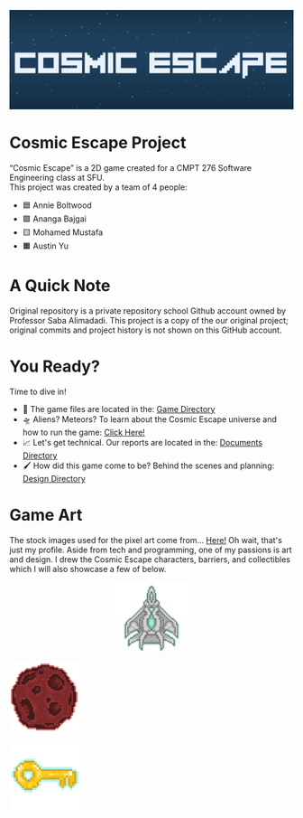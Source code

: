 ![Banner](https://github.com/annieboltwood/Cosmic-Escape/blob/main/Cosmic%20Escape.png?raw=true)

# Cosmic Escape Project 
“Cosmic Escape” is a 2D game created for a CMPT 276 Software Engineering class at SFU. <br>
This project was created by a team of 4 people:<br>
- 🟦 Annie Boltwood 
- 🟩 Ananga Bajgai 
- 🟨 Mohamed Mustafa 
- 🟧 Austin Yu

# A Quick Note
Original repository is a private repository school Github account owned by Professor Saba Alimadadi. This project is a copy of the our original project; original commits and project history is not shown on this GitHub account.

# You Ready?
Time to dive in!<br>
- 📂 The game files are located in the: [Game Directory](https://github.com/annieboltwood/Cosmic-Escape/tree/main/Game) 
- 🛸 Aliens? Meteors? To learn about the Cosmic Escape universe and how to run the game: [Click Here!](https://github.com/annieboltwood/Cosmic-Escape/blob/main/Game/README.md)
- 📈 Let's get technical. Our reports are located in the: [Documents Directory](https://github.com/annieboltwood/Cosmic-Escape/tree/main/Documents)
- 🖌 How did this game come to be? Behind the scenes and planning: [Design Directory](https://github.com/annieboltwood/Cosmic-Escape/tree/main/Design)

# Game Art
The stock images used for the pixel art come from...
[Here!](https://github.com/annieboltwood)
Oh wait, that's just my profile. Aside from tech and programming, one of my passions is art and design. I drew the Cosmic Escape characters, barriers, and collectibles which I will also showcase a few of below. 

<p align="center">
<img align="center" src="https://github.com/annieboltwood/Cosmic-Escape/blob/main/Game/src/main/resources/images/character.PNG?raw=true" alt="Image1" height="25%" width="25%" /></a>

<img align="center" src="https://github.com/annieboltwood/Cosmic-Escape/blob/main/Game/src/main/resources/images/movingEnemy.png?raw=true" alt="Image2" height="25%" width="25%"/></a>

<img align="center" src="https://github.com/annieboltwood/Cosmic-Escape/blob/main/Game/src/main/resources/images/key1.PNG?raw=true" alt="Image3" height="25%" width="25%"/></a>
</p>







